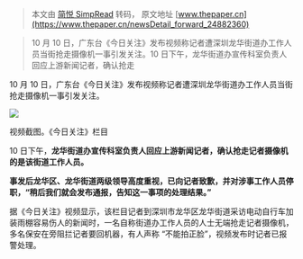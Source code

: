 > 本文由 [简悦 SimpRead](http://ksria.com/simpread/) 转码， 原文地址 [www.thepaper.cn](https://www.thepaper.cn/newsDetail_forward_24882360)

> 10 月 10 日，广东台《今日关注》发布视频称记者遭深圳龙华街道办工作人员当街抢走摄像机一事引发关注。10 日下午，龙华街道办宣传科室负责人回应上游新闻记者，确认抢走

10 月 10 日，广东台《今日关注》发布视频称记者遭深圳龙华街道办工作人员当街抢走摄像机一事引发关注。

![](https://imagecloud.thepaper.cn/thepaper/image/273/547/71.jpg)

视频截图。《今日关注》栏目

10 日下午，**龙华街道办宣传科室负责人回应上游新闻记者，确认抢走记者摄像机的是该街道工作人员。**

**事发后龙华区、龙华街道两级领导高度重视，已向记者致歉，并对涉事工作人员停职，“稍后我们就会发布通报，告知这一事项的处理结果。”**

据《今日关注》视频显示，该栏目记者到深圳市龙华区龙华街道采访电动自行车加装雨棚容易伤人的新闻时，一名自称街道办工作人员的人士无端抢走记者摄像机，多名保安在旁阻拦记者要回机器，有人声称 “不能拍正脸”，视频发布时记者已报警处理。